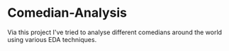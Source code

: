 # Comedian-Analysis
Via this project I've tried to analyse different comedians around the world using various EDA techniques.
